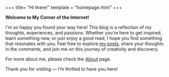 +++
title= "Hi there!"
template = "homepage.html"
+++

**Welcome to My Corner of the Internet!**

I'm so happy you found your way here! This blog is a reflection of my thoughts, experiences, and passions. Whether you’re here to get inspired, learn something new, or just enjoy a good read, I hope you find something that resonates with you. Feel free to explore [my posts](./posts), share your thoughts in the comments, and join me on this journey of creativity and discovery.

For more about me, please check the [About](./about) page.

Thank you for visiting — I’m thrilled to have you here!

<!-- # Education

**_Postgraduate Medical Fellowship_**

> The High Committee of Health Specialities <br />
> August 2021 - Current, Egypt

**_Bachelor of Medicine and Surgery_**

> Benha College of Human Medicine <br />
> September 2013 - February 2021, Benha, Egypt

**_Full Stack Developer_**

> freeCodeCamp.org <br />
> December 2018 - May 2020, ONLINE - freeCodeCamp.org

---

# Skills

- Programming Languages (Typescript, Javascript, Rust)
- Web Design & Development (HTML, CSS, SASS, ...)
- Front-End Technologies (ReactJS, Next.js, Tauri, ...)
- Back-End Technologies (Node.js, NestJS, Express.js, Axum.rs, Actix.rs, ...)
- Databases (MongoDB, PostgreSQL, SQLite, ...)
- Docker Containerization
- Software Security & Testing
- Git

---

# Professional Experience

**_Cosdata_**

> _Rust developer_ <br/>
> July 2024 - Current, Remote

- Developed a **RESTful API** for the database, enhancing
  functionality and user interaction.
- Leveraged Rust’s **strict type system** to improve code quality and
  development experience, significantly reducing the likelihood of
  bugs associated with loose typing.
- Contributed to the implementation of the **Inverted Index**
  feature, optimizing data retrieval and search capabilities within
  the database.

**HAD For Communications & IT**

> _Senior Full-Stack Engineer_ <br/>
> March 2024 - December 2024, KSA, Remote, Contract

- Built new UI components and features.
- Improved **Postgresql tables’ structure** which lead to less
  storage, easier logic, and fewer computations.
- Fixed bugs and flaws in the existing code.
- Enhanced **performance** and state management of the app.
- Enhanced the **security** of the app by working on the
  authentication logic and UI components and fixing bugs and
  flaws in it.
- **Reviewed** code added by other developers.
- **Mentored** Junior developers.
- Built **Docker** files for development and production environments.

**Breach Secure Now**

> _Senior Front-End Developer_ <br/>
> April 2022 - September 2023, USA, Remote

- Built **npm packages** for reuse in different internal projects.
- Built new UI components and features.
- Fixed bugs and flaws in the existing code.
- Enhanced **performance** and state management of the app.
- Enhanced the **security** of the app by working on the
  authentication logic and UI components and fixing bugs and
  flaws in it.
- **Reviewed** code added by other developers.
- **Mentored** Junior developers.

**E-Butler**

> _Senior Full-Stack Developer_ <br/>
> January 2021 - April 2022, Qatar, Remote

- Built new UI components and features.
- Fixed bugs and flaws in the existing code.
- **Reduced the number of api calls** made to the server to the least
  possible which led to enhanced performance.
- **Reduced the amount of data** sent in each API call to the least
  possible making the app mobile data friendly and enhancing
  performance.
- Used **code splitting** to send only the code needed by the page to
  render and work properly which enhanced performance and
  user experience.
- Improved **Mongodb documents’ data models** which lead to less
  storage, easier logic, and fewer computations.
- **Reviewed** code added by other developers.
- **Mentored** Junior developers.

---

# Activities

**_Hult Prize_**

> Team Leader <br />
> December 2017 - Benha University, Egypt

Led a team that qualified for the regional competition by developing a
solution addressing the lack of healthy toilets in India.

**_Benha Charitable Pharmacy (BCP)_**

> Member <br />
> Faculty of Medicine Benha University

Assisted in providing medical aid to underserved communities and
organized educational and social events for students.

<br />
<br />
<br />
<br />
<br />
<br /> -->

<!--
I’m a Rust developer at [Cosdata](https://www.cosdata.io/), with a background in full-stack web development and five years of experience working with TypeScript and JavaScript.

For more about me, please check the [About](./about) page.

Thanks for stopping by—I'm glad you're here! -->

<!-- Checkout all the [options you can configure](./posts/configuration) and the [example pages](./tags/example/). -->
